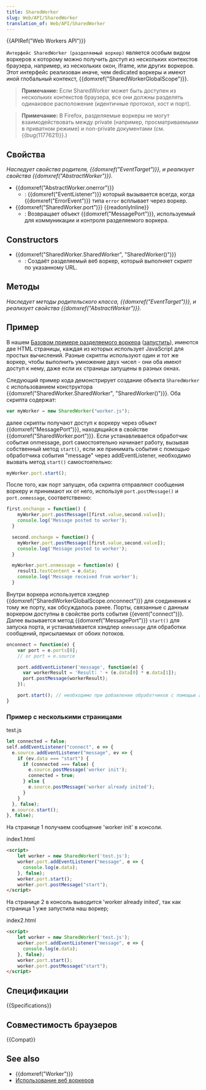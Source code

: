 ```yaml
---
title: SharedWorker
slug: Web/API/SharedWorker
translation_of: Web/API/SharedWorker
---
```


{{APIRef("Web Workers API")}}

`Интерфейс SharedWorker (разделяемый воркер)` является особым видом воркеров к которому можно получить доступ из нескольких контекстов браузера, например, из нескольких окон, iframe, или других воркеров. Этот интерфейс реализован иначе, чем dedicated воркеры и имеют иной глобальный контекст, {{domxref("SharedWorkerGlobalScope")}}.

> **Примечание:** Если SharedWorker может быть доступен из нескольких контекстов браузера, все они должны разделять одинаковое расположение (идентичные протокол, хост и порт).

> **Примечание:** В Firefox, разделяемые воркеры не могут взаимодействовать между private (например, просматриваемыми в приватном режиме) и non-private документами (см. {{bug(1177621)}}.)

## Свойства

_Наследует свойства родителя, {{domxref("EventTarget")}}, и реализует свойства {{domxref("AbstractWorker")}}._

- {{domxref("AbstractWorker.onerror")}}
  - : {{domxref("EventListener")}} который вызывается всегда, когда {{domxref("ErrorEvent")}} типа `error` всплывает через воркер.
- {{domxref("SharedWorker.port")}} {{readonlyInline}}
  - : Возвращает объект {{domxref("MessagePort")}}, используемый для коммуникации и контроля разделяемого воркера.

## Constructors

- {{domxref("SharedWorker.SharedWorker", "SharedWorker()")}}
  - : Создаёт разделяемый веб воркер, который выполняет скрипт по указанному URL.

## Методы

_Наследует методы родительского класса, {{domxref("EventTarget")}}, и реализует свойства {{domxref("AbstractWorker")}}._

## Пример

В нашем [Базовом примере разделяемого воркера](https://github.com/mdn/simple-shared-worker) ([запустить](http://mdn.github.io/simple-shared-worker/)), имеются две HTML страницы, каждая из которых использует JavaScript для простых вычислений. Разные скрипты используют один и тот же воркер, чтобы выполнить умножение двух чисел - они оба имеют доступ к нему, даже если их страницы запущены в разных окнах.

Следующий пример кода демонстрирует создание объекта `SharedWorker` с использованием конструктора {{domxref("SharedWorker.SharedWorker", "SharedWorker()")}}. Оба скрипта содержат:

```js
var myWorker = new SharedWorker("worker.js");
```

далее скрипты получают доступ к воркеру через объект {{domxref("MessagePort")}}, находящийся в свойстве {{domxref("SharedWorker.port")}}. Если устанавливается обработчик события onmessage, port самостоятельно начинает работу, вызывая собственный метод `start()`, если же принимать события с помощью обработчика события "message" через addEventListener, необходимо вызвать метод `start()` самостоятельно:

```js
myWorker.port.start();
```

После того, как порт запущен, оба скрипта отправляют сообщения воркеру и принимают их от него, используя `port.postMessage()` и `port.onmessage`, соответственно:

```js
first.onchange = function() {
    myWorker.port.postMessage([first.value,second.value]);
    console.log('Message posted to worker');
  }

  second.onchange = function() {
    myWorker.port.postMessage([first.value,second.value]);
    console.log('Message posted to worker');
  }

  myWorker.port.onmessage = function(e) {
    result1.textContent = e.data;
    console.log('Message received from worker');
  }
```

Внутри воркера используется хэндлер {{domxref("SharedWorkerGlobalScope.onconnect")}} для соединения к тому же порту, как обсуждалось ранее. Порты, связанные с данным воркером доступны в свойстве ports события {{event("connect")}}. Далее вызывается метод {{domxref("MessagePort")}} `start()` для запуска порта, и устанавливается хэндлер `onmessage` для обработки сообщений, присылаемых от обоих потоков.

```js
onconnect = function(e) {
    var port = e.ports[0];
    // or port = e.source

    port.addEventListener('message', function(e) {
      var workerResult = 'Result: ' + (e.data[0] * e.data[1]);
      port.postMessage(workerResult);
    });

    port.start(); // необходимо при добавлении обработчиков с помощью addEventListener. При использовании сеттера port.onmessage, данный метод вызывается автоматически, неявно
}
```

### Пример с несколькими страницами

test.js

```js
let connected = false;
self.addEventListener("connect", e => {
  e.source.addEventListener("message", ev => {
    if (ev.data === "start") {
      if (connected === false) {
        e.source.postMessage('worker init');
        connected = true;
      } else {
        e.source.postMessage('worker already inited');
      }
    }
  }, false);
  e.source.start();
}, false);
```

На странице 1 получаем сообщение 'worker init' в консоли.

index1.html

```html
<script>
    let worker = new SharedWorker('test.js');
    worker.port.addEventListener("message", e => {
      console.log(e.data);
    }, false);
    worker.port.start();
    worker.port.postMessage("start");
</script>
```

На странице 2 в консоль выводится 'worker already inited', так как страница 1 уже запустила наш воркер;

index2.html

```html
<script>
    let worker = new SharedWorker('test.js');
    worker.port.addEventListener("message", e => {
      console.log(e.data);
    }, false);
    worker.port.start();
    worker.port.postMessage("start");
</script>
```

## Спецификации

{{Specifications}}

## Совместимость браузеров

{{Compat}}

## See also

- {{domxref("Worker")}}
- [Использование веб воркеров](/ru/docs/Web/Guide/Performance/Using_web_workers)
